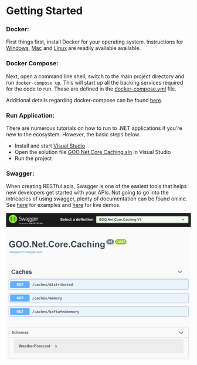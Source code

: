 # Getting Started

### Docker:

First things first, install Docker for your operating system. Instructions for [Windows](https://docs.docker.com/docker-for-windows/install/), [Mac](https://docs.docker.com/docker-for-mac/install/) and [Linux](https://docs.docker.com/docker-for-mac/install/) are readily available available.

### Docker Compose:

Next, open a command line shell, switch to the main project directory and run `docker-compose up`. This will start up all the backing services required for the code to run. These are defined in the [docker-compose.yml](../src/docker-compose.yml) file.

Additional details regarding docker-compose can be found [here](https://docs.docker.com/compose/).

### Run Application:

There are numerous tutorials on how to run to .NET applications if you're new to the ecosystem. However, the basic steps below.

- Install and start [Visual Studio](https://docs.microsoft.com/en-us/visualstudio/install/install-visual-studio)
- Open the solution file [GOO.Net.Core.Caching.sln](../src/GOO.Net.Core.Caching.sln) in Visual Studio
- Run the project

### Swagger:

When creating RESTful apis, Swagger is one of the easiest tools that helps new developers get started with your APIs. Not going to go into the intricacies of using swagger, plenty of documentation can be found online. See [here](https://www.blazemeter.com/blog/getting-started-with-swagger-ui/) for examples and [here](https://swagger.io/tools/swagger-ui/) for live demos.

![alt text](pics/SwaggerEndpoints.png "Available Endpoints")










